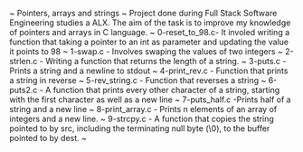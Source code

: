 ~
Pointers, arrays and strings
~
Project done during Full Stack Software Engineering studies a ALX. The aim of the task is to improve my knowledge of pointers and arrays in C language.
~
0-reset_to_98.c- It involed writing a function that taking a pointer to an int as parameter and updating the value it points to 98
~
1-swap.c - Involves swaping the values of two integers
~
2-strlen.c - Writing a function that returns the length of a string.
~
3-puts.c - Prints a string and a newline to stdout
~
4-print_rev.c - Function that prints a string in reverse
~
5-rev_string.c - Function that reverses a string
~
6-puts2.c - A function that prints every other character of a string, starting with the first character as well as a new line
~
7-puts_half.c -Prints half of a string and a new line
~
8-print_array.c - Prints n elements of an array of integers and a new line.
~
9-strcpy.c - A function that copies the string pointed to by src, including the terminating null byte (\0), to the buffer pointed to by dest.
~

